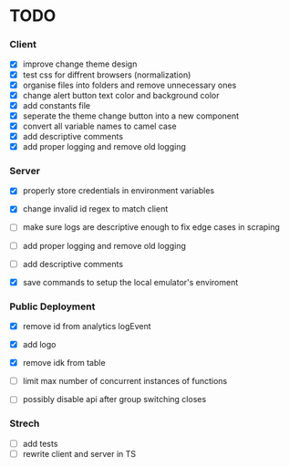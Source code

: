 # TODO

### Client
- [x] improve change theme design
- [x] test css for diffrent browsers (normalization)
- [x] organise files into folders and remove unnecessary ones 
- [x] change alert button text color and background color
- [x] add constants file
- [x] seperate the theme change button into a new component
- [x] convert all variable names to camel case
- [x] add descriptive comments
- [x] add proper logging and remove old logging

### Server
- [x] properly store credentials in environment variables
- [x] change invalid id regex to match client
- [ ] make sure logs are descriptive enough to fix edge cases in scraping
- [ ] add proper logging and remove old logging
- [ ] add descriptive comments
- [x] save commands to setup the local emulator's enviroment


### Public Deployment
- [x] remove id from analytics logEvent
- [x] add logo
- [x] remove idk from table
- [ ] limit max number of concurrent instances of functions
- [ ] possibly disable api after group switching closes


### Strech
- [ ] add tests
- [ ] rewrite client and server in TS